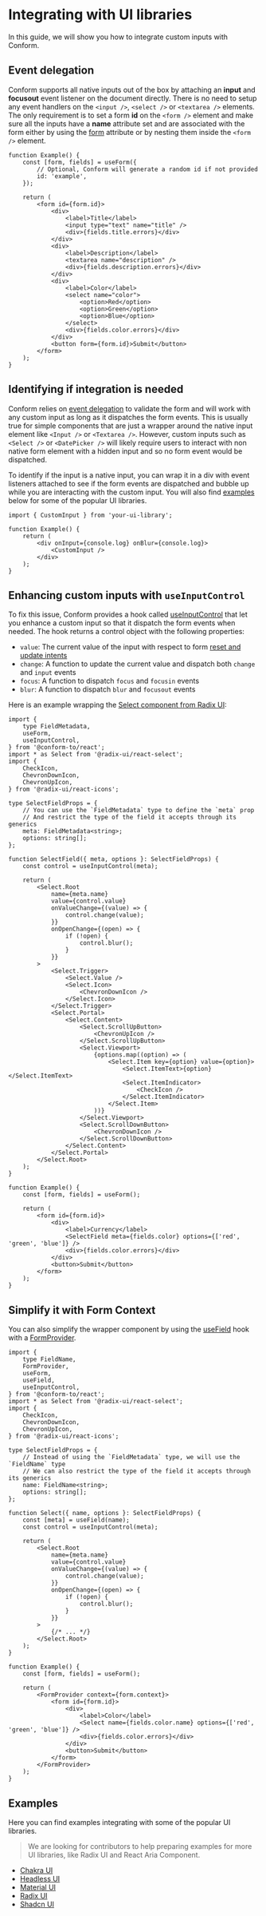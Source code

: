 # Integrating with UI libraries

In this guide, we will show you how to integrate custom inputs with Conform.

## Event delegation

Conform supports all native inputs out of the box by attaching an **input** and **focusout** event listener on the document directly. There is no need to setup any event handlers on the `<input />`, `<select />` or `<textarea />` elements. The only requirement is to set a form **id** on the `<form />` element and make sure all the inputs have a **name** attribute set and are associated with the form either by using the [form](https://developer.mozilla.org/en-US/docs/Web/HTML/Element/input#form) attribute or by nesting them inside the `<form />` element.

```tsx
function Example() {
	const [form, fields] = useForm({
		// Optional, Conform will generate a random id if not provided
		id: 'example',
	});

	return (
		<form id={form.id}>
			<div>
				<label>Title</label>
				<input type="text" name="title" />
				<div>{fields.title.errors}</div>
			</div>
			<div>
				<label>Description</label>
				<textarea name="description" />
				<div>{fields.description.errors}</div>
			</div>
			<div>
				<label>Color</label>
				<select name="color">
					<option>Red</option>
					<option>Green</option>
					<option>Blue</option>
				</select>
				<div>{fields.color.errors}</div>
			</div>
			<button form={form.id}>Submit</button>
		</form>
	);
}
```

## Identifying if integration is needed

Conform relies on [event delegation](#event-delegation) to validate the form and will work with any custom input as long as it dispatches the form events. This is usually true for simple components that are just a wrapper around the native input element like `<Input />` or `<Textarea />`. However, custom inputs such as `<Select />` or `<DatePicker />` will likely require users to interact with non native form element with a hidden input and so no form event would be dispatched.

To identify if the input is a native input, you can wrap it in a div with event listeners attached to see if the form events are dispatched and bubble up while you are interacting with the custom input. You will also find [examples](#examples) below for some of the popular UI libraries.

```tsx
import { CustomInput } from 'your-ui-library';

function Example() {
	return (
		<div onInput={console.log} onBlur={console.log}>
			<CustomInput />
		</div>
	);
}
```

## Enhancing custom inputs with `useInputControl`

To fix this issue, Conform provides a hook called [useInputControl](../api/react/useInputControl.md) that let you enhance a custom input so that it dispatch the form events when needed. The hook returns a control object with the following properties:

- `value`: The current value of the input with respect to form [reset and update intents](../intent-button.md#reset-and-update-intent)
- `change`: A function to update the current value and dispatch both `change` and `input` events
- `focus`: A function to dispatch `focus` and `focusin` events
- `blur`: A function to dispatch `blur` and `focusout` events

Here is an example wrapping the [Select component from Radix UI](https://www.radix-ui.com/primitives/docs/components/select):

```tsx
import {
	type FieldMetadata,
	useForm,
	useInputControl,
} from '@conform-to/react';
import * as Select from '@radix-ui/react-select';
import {
	CheckIcon,
	ChevronDownIcon,
	ChevronUpIcon,
} from '@radix-ui/react-icons';

type SelectFieldProps = {
	// You can use the `FieldMetadata` type to define the `meta` prop
	// And restrict the type of the field it accepts through its generics
	meta: FieldMetadata<string>;
	options: string[];
};

function SelectField({ meta, options }: SelectFieldProps) {
	const control = useInputControl(meta);

	return (
		<Select.Root
			name={meta.name}
			value={control.value}
			onValueChange={(value) => {
				control.change(value);
			}}
			onOpenChange={(open) => {
				if (!open) {
					control.blur();
				}
			}}
		>
			<Select.Trigger>
				<Select.Value />
				<Select.Icon>
					<ChevronDownIcon />
				</Select.Icon>
			</Select.Trigger>
			<Select.Portal>
				<Select.Content>
					<Select.ScrollUpButton>
						<ChevronUpIcon />
					</Select.ScrollUpButton>
					<Select.Viewport>
						{options.map((option) => (
							<Select.Item key={option} value={option}>
								<Select.ItemText>{option}</Select.ItemText>
								<Select.ItemIndicator>
									<CheckIcon />
								</Select.ItemIndicator>
							</Select.Item>
						))}
					</Select.Viewport>
					<Select.ScrollDownButton>
						<ChevronDownIcon />
					</Select.ScrollDownButton>
				</Select.Content>
			</Select.Portal>
		</Select.Root>
	);
}

function Example() {
	const [form, fields] = useForm();

	return (
		<form id={form.id}>
			<div>
				<label>Currency</label>
				<SelectField meta={fields.color} options={['red', 'green', 'blue']} />
				<div>{fields.color.errors}</div>
			</div>
			<button>Submit</button>
		</form>
	);
}
```

## Simplify it with Form Context

You can also simplify the wrapper component by using the [useField](../api/react/useField.md) hook with a [FormProvider](../api/react/FormProvider.md).

```tsx
import {
	type FieldName,
	FormProvider,
	useForm,
	useField,
	useInputControl,
} from '@conform-to/react';
import * as Select from '@radix-ui/react-select';
import {
	CheckIcon,
	ChevronDownIcon,
	ChevronUpIcon,
} from '@radix-ui/react-icons';

type SelectFieldProps = {
	// Instead of using the `FieldMetadata` type, we will use the `FieldName` type
	// We can also restrict the type of the field it accepts through its generics
	name: FieldName<string>;
	options: string[];
};

function Select({ name, options }: SelectFieldProps) {
	const [meta] = useField(name);
	const control = useInputControl(meta);

	return (
		<Select.Root
			name={meta.name}
			value={control.value}
			onValueChange={(value) => {
				control.change(value);
			}}
			onOpenChange={(open) => {
				if (!open) {
					control.blur();
				}
			}}
		>
			{/* ... */}
		</Select.Root>
	);
}

function Example() {
	const [form, fields] = useForm();

	return (
		<FormProvider context={form.context}>
			<form id={form.id}>
				<div>
					<label>Color</label>
					<Select name={fields.color.name} options={['red', 'green', 'blue']} />
					<div>{fields.color.errors}</div>
				</div>
				<button>Submit</button>
			</form>
		</FormProvider>
	);
}
```

## Examples

Here you can find examples integrating with some of the popular UI libraries.

> We are looking for contributors to help preparing examples for more UI libraries, like Radix UI and React Aria Component.

- [Chakra UI](../../examples/chakra-ui/)
- [Headless UI](../../examples/headless-ui/)
- [Material UI](../../examples/material-ui/)
- [Radix UI](../../examples/radix-ui/)
- [Shadcn UI](../../examples/shadcn-ui/)
